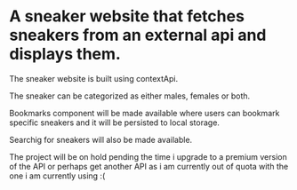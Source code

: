 # A sneaker website that fetches sneakers from an external api and displays them.

The sneaker website is built using contextApi.

The sneaker can be categorized as either males, females or both.

Bookmarks component will be made available where users can bookmark specific sneakers and it will be persisted to local storage.

Searchig for sneakers will also be made available.

The project will be on hold pending the time i upgrade to a premium version of the API or perhaps get another API as i am currently out of quota with the one i am currently using :(
